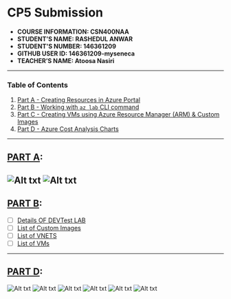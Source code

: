 # CP5 Submission

- **COURSE INFORMATION: CSN400NAA**
- **STUDENT’S NAME: RASHEDUL ANWAR**
- **STUDENT'S NUMBER: 146361209**
- **GITHUB USER ID: 146361209-myseneca**
- **TEACHER’S NAME: Atoosa Nasiri**
---
### Table of Contents

1. [Part A - Creating Resources in Azure Portal](#header1)
2. [Part B - Working with `az lab` CLI command](#header2)
3. [Part C - Creating VMs using Azure Resource Manager (ARM) & Custom Images](#header3)
4. [Part D - Azure Cost Analysis Charts](#header4)

---
## <u>PART A</u>:
![Alt txt](https://github.com/146361209-myseneca/CSN400-Capstone/blob/main/Checkpoint5/SS-A1.png)
![Alt txt](https://github.com/146361209-myseneca/CSN400-Capstone/blob/main/Checkpoint5/SS-A2.png)
---
## <u>PART B</u>:
- [ ] [Details OF DEVTest LAB](https://github.com/146361209-myseneca/CSN400-Capstone/blob/main/Checkpoint5/devtest_lab.json)<br/>
- [ ] [List of Custom Images](https://github.com/146361209-myseneca/CSN400-Capstone/blob/main/Checkpoint5/custom_images.tbl)<br/>
- [ ] [List of VNETS](https://github.com/146361209-myseneca/CSN400-Capstone/blob/main/Checkpoint5/lab_vnets.tbl)
- [ ] [List of VMs](https://github.com/146361209-myseneca/CSN400-Capstone/blob/main/Checkpoint5/lab_vm.tbl)
---
## <u>PART D</u>:
![Alt txt](https://github.com/146361209-myseneca/CSN400-Capstone/blob/main/Checkpoint5/SS-D1.png)
![Alt txt](https://github.com/146361209-myseneca/CSN400-Capstone/blob/main/Checkpoint5/SS-D2.png)
![Alt txt](https://github.com/146361209-myseneca/CSN400-Capstone/blob/main/Checkpoint5/SS-D3.png)
![Alt txt](https://github.com/146361209-myseneca/CSN400-Capstone/blob/main/Checkpoint5/SS-D4.png)
![Alt txt](https://github.com/146361209-myseneca/CSN400-Capstone/blob/main/Checkpoint5/SS-D5.png)
![Alt txt](https://github.com/146361209-myseneca/CSN400-Capstone/blob/main/Checkpoint5/SS-6.png)




